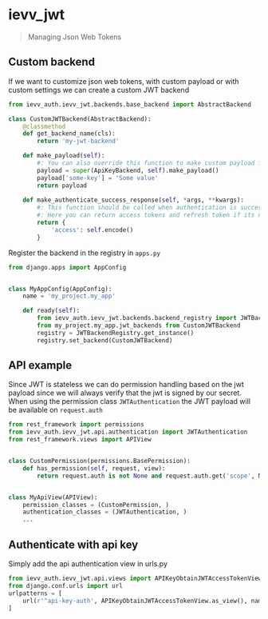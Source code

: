 # ievv_jwt

> Managing Json Web Tokens


## Custom backend
If we want to customize json web tokens, with custom payload or with custom settings we can create a custom JWT backend

```python 
from ievv_auth.ievv_jwt.backends.base_backend import AbstractBackend

class CustomJWTBackend(AbstractBackend):
    @classmethod
    def get_backend_name(cls):
        return 'my-jwt-backend'

    def make_payload(self):
        #: You can also override this function to make custom payload for JWT
        payload = super(ApiKeyBackend, self).make_payload()
        payload['some-key'] = 'Some value'
        return payload
    
    def make_authenticate_success_response(self, *args, **kwargs):
        #: This function should be called when authentication is successful
        #: Here you can return access tokens and refresh token if its needed.
        return {
            'access': self.encode()
        }
```

Register the backend in the registry in `apps.py`

```python
from django.apps import AppConfig


class MyAppConfig(AppConfig):
    name = 'my_project.my_app'

    def ready(self):
        from ievv_auth.ievv_jwt.backends.backend_registry import JWTBackendRegistry
        from my_project.my_app.jwt_backends from CustomJWTBackend 
        registry = JWTBackendRegistry.get_instance()
        registry.set_backend(CustomJWTBackend)
```

## API example
Since JWT is stateless we can do permission handling based on the jwt payload since we will always verify that the jwt is signed by our secret.
When using the permission class `JWTAuthentication` the JWT payload will be available on `request.auth` 

```python
from rest_framework import permissions
from ievv_auth.ievv_jwt.api.authentication import JWTAuthentication
from rest_framework.views import APIView


class CustomPermission(permissions.BasePermission):
    def has_permission(self, request, view):
        return request.auth is not None and request.auth.get('scope', None) == 'some-signed-value'


class MyApiView(APIView):
    permission_classes = (CustomPermission, )
    authentication_classes = (JWTAuthentication, )
    ...
```

## Authenticate with api key
Simply add the api authentication view in urls.py
```python
from ievv_auth.ievv_jwt.api.views import APIKeyObtainJWTAccessTokenView
from django.conf.urls import url
urlpatterns = [
    url(r'^api-key-auth', APIKeyObtainJWTAccessTokenView.as_view(), name='api-key-auth')
]
```
